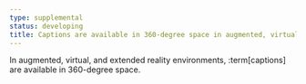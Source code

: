 ```yaml
---
type: supplemental
status: developing
title: Captions are available in 360-degree space in augmented, virtual, and extended realities
---
```


In augmented, virtual, and extended reality environments, :term[captions] are available in 360-degree space.